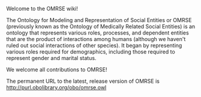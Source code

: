 Welcome to the OMRSE wiki!

The Ontology for Modeling and Representation of Social Entities or OMRSE (previously known as the Ontology of Medically Related Social Entities) is an ontology that represents various roles, processes, and dependent entities that are the product of interactions among humans (although we haven't ruled out social interactions of other species).  It began by representing various roles required for demographics, including those required to represent gender and marital status.

We welcome all contributions to OMRSE!

The permanent URL to the latest, release version of OMRSE is http://purl.obolibrary.org/obo/omrse.owl

